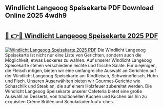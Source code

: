 ## Windlicht Langeoog Speisekarte PDF Download Online 2025 4wdh9

# <h2><a href="http://gc8jjw.nevu.top/?p=Windlicht+Langeoog+Speisekarte">🔗 👉🔴 Windlicht Langeoog Speisekarte 2025 PDF</a></h2>

[![Windlicht Langeoog Speisekarte 2025 PDF](https://i.imgur.com/dBaPXMq.png)](http://gc8jjw.nevu.top/?p=Windlicht+Langeoog+Speisekarte)
Die Windlicht Langeoog Speisekarte ist nicht nur eine Liste von Gerichten, sondern auch die Möglichkeit, etwas Leckeres zu wählen. Auf unserer Windlicht Langeoog Speisekarte stehen verschiedene leichte und frische Salate. Für diejenigen, die Fleisch mögen, bieten wir eine umfangreiche Auswahl an Gerichten auf der Windlicht Langeoog Speisekarte an: Rindfleisch, Schweinefleisch, Huhn und Fisch. Unseren Auserwählten bieten wir Gourmet-Gerichte wie Schaschlik und Steak an, die auf einem Holzfeuer zubereitet werden. Die Windlicht Langeoog Speisekarte unserer Cafeteria bietet eine große Auswahl an Desserts, von traditionellen Kuchen und Kuchen bis hin zu exquisiten Crème Brûlée und Schokoladenfuufu-ches.
